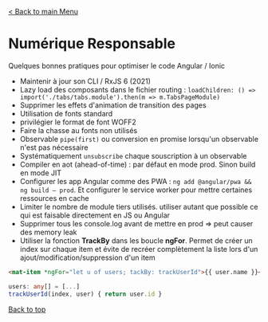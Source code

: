 [< Back to main Menu](https://github.com/gsoulie/angular-resources/blob/master/ng-sheet.md)    

# Numérique Responsable

Quelques bonnes pratiques pour optimiser le code Angular / Ionic

* Maintenir à jour son CLI / RxJS 6 (2021)
* Lazy load des composants dans le fichier routing : ````loadChildren: () => import('./tabs/tabs.module').then(m => m.TabsPageModule)````
* Supprimer les effets d'animation de transition des pages 
* Utilisation de fonts standard
* privilégier le format de font WOFF2
* Faire la chasse au fonts non utilisés
* Observable ````pipe(first)```` ou conversion en promise lorsqu'un observable n'est pas nécessaire
* Systématiquement ````unsubscribe```` chaque souscription à un observable
* Compiler en aot (ahead-of-time) : par défaut en mode prod. Sinon build en mode JIT
* Configurer les app Angular comme des PWA : ````ng add @angular/pwa && ng build — prod````. Et configurer le service worker pour mettre certaines ressources en cache
* Limiter le nombre de module tiers utilisés. utiliser autant que possible ce qui est faisable directement en JS ou Angular
* Supprimer tous les console.log avant de mettre en prod => peut causer des memory leak
* Utiliser la fonction **TrackBy** dans les boucle **ngFor**. Permet de créer un index sur chaque item et évite de recréer complètement la liste lors d'un ajout/modification/suppression d'un item   

````html
<mat-item *ngFor="let u of users; tackBy: trackUserId">{{ user.name }}</mat-item>
````
````typescript
users: any[] = [...]
trackUserId(index, user) { return user.id }
````

[Back to top](#numérique-responsable)

